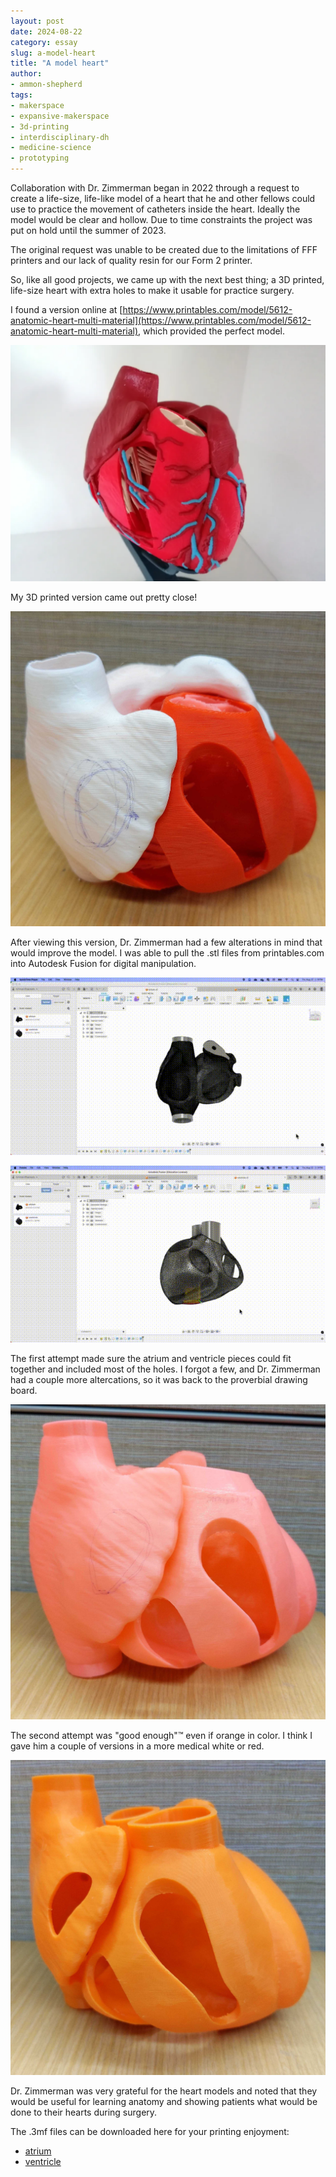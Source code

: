 ```yaml
---
layout: post
date: 2024-08-22
category: essay
slug: a-model-heart
title: "A model heart"
author:
- ammon-shepherd
tags:
- makerspace
- expansive-makerspace
- 3d-printing
- interdisciplinary-dh
- medicine-science
- prototyping
---
```


Collaboration with Dr. Zimmerman began in 2022 through a request to create a life-size, life-like model of a heart that he and other fellows could use to practice the movement of catheters inside the heart. Ideally the model would be clear and hollow. Due to time constraints the project was put on hold until the summer of 2023. 

The original request was unable to be created due to the limitations of FFF printers and our lack of quality resin for our Form 2 printer.

So, like all good projects, we came up with the next best thing; a 3D printed, life-size heart with extra holes to make it usable for practice surgery.

I found a version online at [https://www.printables.com/model/5612-anatomic-heart-multi-material](https://www.printables.com/model/5612-anatomic-heart-multi-material), which provided the perfect model.

[![Burning Heart, Survivor](/assets/post-media/a-model-heart/printables_malte_28513_anatomic-heart.webp)](https://www.youtube.com/watch?v=Kc71KZG87X4)

My 3D printed version came out pretty close!

[![Total Eclipse of the Heart, Bonnie Tyler](/assets/post-media/a-model-heart/heart-version1.jpg)](https://www.youtube.com/watch?v=lcOxhH8N3Bo)


After viewing this version, Dr. Zimmerman had a few alterations in mind that would improve the model. I was able to pull the .stl files from printables.com into Autodesk Fusion for digital manipulation. 

[![Unbreak My Heart, the Weezer version](/assets/post-media/a-model-heart/atrium-rotation.gif)](https://www.youtube.com/watch?v=7jVi0-sP0rU)

[![Heart and Soul, T'Pau](/assets/post-media/a-model-heart/ventricle-rotation.gif)](https://www.youtube.com/watch?v=SwrYMWoqg5w)

The first attempt made sure the atrium and ventricle pieces could fit together and included most of the holes. I forgot a few, and Dr. Zimmerman had a couple more altercations, so it was back to the proverbial drawing board.

[![Heart of Glass, Blondie](/assets/post-media/a-model-heart/heart-version2.jpg)](https://www.youtube.com/watch?v=WGU_4-5RaxU)

The second attempt was "good enough"&trade; even if orange in color. I think I gave him a couple of versions in a more medical white or red.

[![Don't Go Breaking My Heart, Elton John and Kiki Dee](/assets/post-media/a-model-heart/heart-version3.jpg)](https://www.youtube.com/watch?v=z0qW9P-uYfM)

Dr. Zimmerman was very grateful for the heart models and noted that they would be useful for learning anatomy and showing patients what would be done to their hearts during surgery.

The .3mf files can be downloaded here for your printing enjoyment:

- [atrium](/assets/post-media/a-model-heart/atrium.3mf)
- [ventricle](/assets/post-media/a-model-heart/ventricle.3mf)
